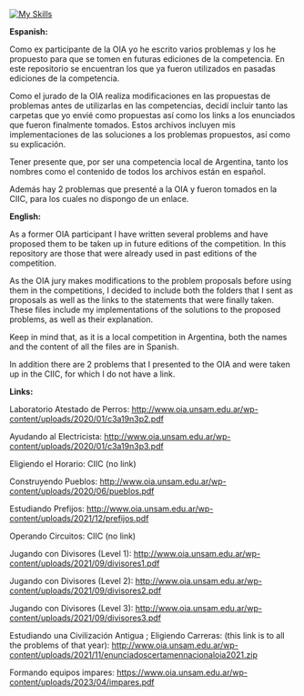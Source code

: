 
[![My Skills](https://skillicons.dev/icons?i=cpp&theme=light)](https://skillicons.dev)

**Espanish:**

Como ex participante de la OIA yo he escrito varios problemas y los he propuesto para que se tomen en futuras ediciones de la competencia. En este repositorio se encuentran los que ya fueron utilizados en pasadas ediciones de la competencia.

Como el jurado de la OIA realiza modificaciones en las propuestas de problemas antes de utilizarlas en las competencias, decidí incluir tanto las carpetas que yo envié como propuestas así como los links a los enunciados que fueron finalmente tomados. Estos archivos incluyen mis implementaciones de las soluciones a los problemas propuestos, así como su explicación.

Tener presente que, por ser una competencia local de Argentina, tanto los nombres como el contenido de todos los archivos están en español.

Además hay 2 problemas que presenté a la OIA y fueron tomados en la CIIC, para los cuales no dispongo de un enlace.

**English:**

As a former OIA participant I have written several problems and have proposed them to be taken up in future editions of the competition. In this repository are those that were already used in past editions of the competition.

As the OIA jury makes modifications to the problem proposals before using them in the competitions, I decided to include both the folders that I sent as proposals as well as the links to the statements that were finally taken. These files include my implementations of the solutions to the proposed problems, as well as their explanation.

Keep in mind that, as it is a local competition in Argentina, both the names and the content of all the files are in Spanish.

In addition there are 2 problems that I presented to the OIA and were taken up in the CIIC, for which I do not have a link.

**Links:**

Laboratorio Atestado de Perros: http://www.oia.unsam.edu.ar/wp-content/uploads/2020/01/c3a19n3p2.pdf

Ayudando al Electricista: http://www.oia.unsam.edu.ar/wp-content/uploads/2020/01/c3a19n3p3.pdf

Eligiendo el Horario: CIIC (no link)

Construyendo Pueblos: http://www.oia.unsam.edu.ar/wp-content/uploads/2020/06/pueblos.pdf

Estudiando Prefijos: http://www.oia.unsam.edu.ar/wp-content/uploads/2021/12/prefijos.pdf 

Operando Circuitos: CIIC (no link)

Jugando con Divisores (Level 1): http://www.oia.unsam.edu.ar/wp-content/uploads/2021/09/divisores1.pdf 

Jugando con Divisores (Level 2): http://www.oia.unsam.edu.ar/wp-content/uploads/2021/09/divisores2.pdf 

Jugando con Divisores (Level 3): http://www.oia.unsam.edu.ar/wp-content/uploads/2021/09/divisores3.pdf

Estudiando una Civilización Antigua ; Eligiendo Carreras: (this link is to all the problems of that year): http://www.oia.unsam.edu.ar/wp-content/uploads/2021/11/enunciadoscertamennacionaloia2021.zip 

Formando equipos impares: https://www.oia.unsam.edu.ar/wp-content/uploads/2023/04/impares.pdf 
